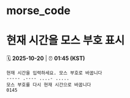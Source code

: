 # morse_code
# 현재 시간을 모스 부호 표시
<!-- MORSE_TIME_START -->
🗓️ **2025-10-20** | ⏰ **01:45 (KST)**

```
현재 시간을 입력하세요. 모스 부호로 바꿉니다
----- .---- ....- .....
모스 부호를 다시 현재 시간으로 바꿉니다
0145
```
<!-- MORSE_TIME_END -->
